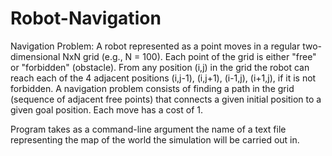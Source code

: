 # Robot-Navigation

Navigation Problem:
A robot represented as a point moves in a regular two-dimensional NxN grid (e.g., N = 100). Each point of the grid is either "free" or "forbidden" (obstacle). From any position (i,j) in the grid the robot can reach each of the 4 adjacent positions (i,j-1), (i,j+1), (i-1,j), (i+1,j), if it is not forbidden. A navigation problem consists of finding a path in the grid (sequence of adjacent free points) that connects a given initial position to a given goal position. Each move has a cost of 1.

Program takes as a command-line argument the name of a text file representing the map of the world the simulation will be carried out in.
